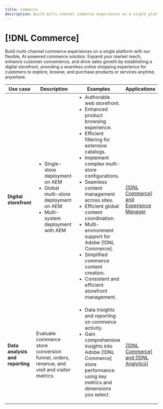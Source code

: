 ```yaml
---
title: Commerce
description: Build multi-channel commerce experiences on a single platform with our flexible, AI-powered commerce solution. 
---
```


# [!DNL Commerce]

Build multi-channel commerce experiences on a single platform with our flexible, AI-powered commerce solution. Expand your market reach, enhance customer convenience, and drive sales growth by establishing a digital storefront, providing a seamless online shopping experience for customers to explore, browse, and purchase products or services anytime, anywhere.

<table>

 <thead>
    <tr>
      <th>Use case</th>
      <th>Description</th>
      <th>Examples</th>
      <th>Applications</th>
    </tr>
  </thead>
  <tbody>
 <tr>
   <td><strong>Digital storefront</strong></td>
   <td><ul style="margin-top: 0;">
          <li>Single-store deployment on AEM
          <li>Global multi-store deployment on AEM</li>
          <li>Multi-system deployment with AEM</li>
        </ul>
  </td>
   <td>
    <ul style="margin-top: 0;">
          <li>Authorable web storefront.</li>
          <li>Enhanced product browsing experience.</li>
          <li>Efficient filtering for extensive catalogs.</li>
          <li>Implement complex multi-store configurations.</li>
          <li>Seamless content management across sites.</li>
          <li>Efficient global content coordination.</li>
          <li>Multi-environment support for Adobe [!DNL Commerce].</li>
          <li>Simplified commerce content creation.</li>
          <li>Consistent and efficient storefront management.</li>
      </ul>
    </td>
   <td><a href="/help/integrations/integrations-between-applications/experience-manager/experience-manager-commerce.md">[!DNL Commerce] and Experience Manager</a></td>
 </tr> 
 <tr>
   <td><strong>Data analysis and reporting<strong></td>
   <td>Evaluate commerce store conversion funnel, orders, revenue, and visit and visitor metrics.</td>
   <td><ul style="margin-top: 0;"><li>Data Insights and reporting on commerce activity.</li><li>Gain comprehensive insights into Adobe [!DNL Commerce] store performance using key metrics and dimensions you select.</li></ul></td>
   <td><a href="/help/integrations/integrations-between-applications/commerce/commerce-analytics.md">[!DNL Commerce] and [!DNL Analytics]</a></td>
 </tr>
 </tbody>
 </table>
